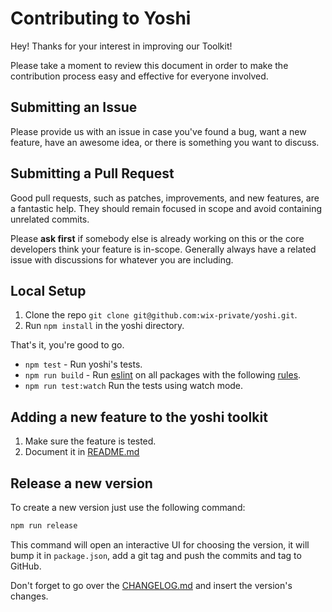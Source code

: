 # Contributing to Yoshi
Hey! Thanks for your interest in improving our Toolkit!

Please take a moment to review this document in order to make the contribution process easy and effective for everyone involved.

## Submitting an Issue
Please provide us with an issue in case you've found a bug, want a new feature, have an awesome idea, or there is something you want to discuss.

## Submitting a Pull Request
Good pull requests, such as patches, improvements, and new features, are a fantastic help. They should remain focused in scope and avoid containing unrelated commits.

Please **ask first** if somebody else is already working on this or the core developers think your feature is in-scope. Generally always have a related issue with discussions for whatever you are including.

## Local Setup
1. Clone the repo `git clone git@github.com:wix-private/yoshi.git`.
2. Run `npm install` in the yoshi directory.

That's it, you're good to go.

* `npm test` - Run yoshi's tests.
* `npm run build` - Run [eslint](https://eslint.org/) on all packages with the following [rules](https://github.com/wix-private/yoshi/blob/master/.eslintrc).
* `npm run test:watch` Run the tests using watch mode.

## Adding a new feature to the yoshi toolkit
1. Make sure the feature is tested.
2. Document it in [README.md](https://github.com/wix-private/yoshi/blob/master/README.md)

## Release a new version
To create a new version just use the following command:

```bash
npm run release
```

This command will open an interactive UI for choosing the version, it will bump it in `package.json`, add a git tag and push the commits and tag to GitHub.

Don't forget to go over the [CHANGELOG.md](https://github.com/wix-private/yoshi/blob/master/CHANGELOG.md) and insert the version's changes.
